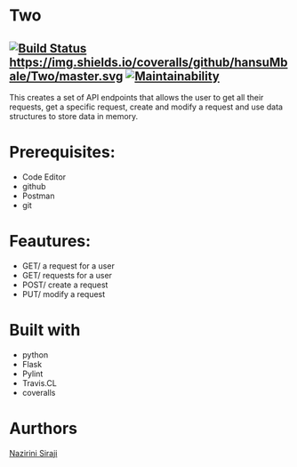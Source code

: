 # Two
## [![Build Status](https://travis-ci.org/hansuMbale/Two.svg?branch=master)](https://travis-ci.org/hansuMbale/Two)https://img.shields.io/coveralls/github/hansuMbale/Two/master.svg [![Maintainability](https://api.codeclimate.com/v1/badges/cd1f6611691031dfa11c/maintainability)](https://codeclimate.com/github/hansuMbale/Two/maintainability)
This creates a set of API endpoints that allows the user to get all their requests, get a specific request, create and modify a request and use data structures to store data in memory.

# Prerequisites:
 * Code Editor
 * github
 * Postman
 * git
 
 # Feautures:
* GET/ a request for a user
* GET/ requests for a user
* POST/ create a request
* PUT/ modify a request

# Built with
* python
* Flask
* Pylint
* Travis.CL
* coveralls

# Aurthors
[Nazirini Siraji](https://github.com/hansuMbale/Two)
